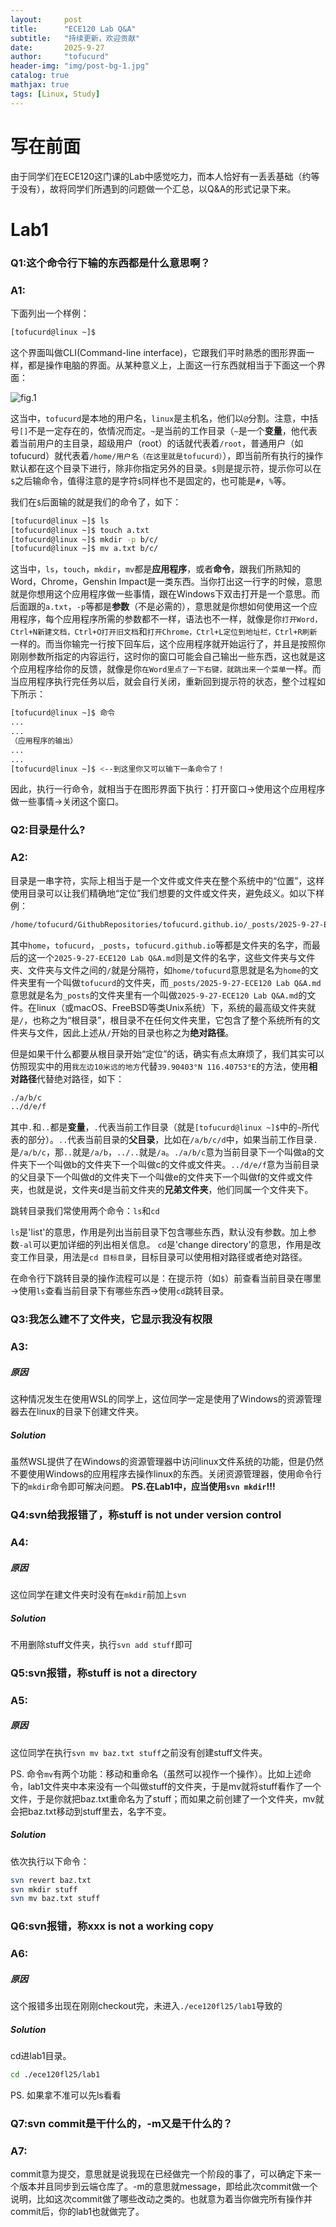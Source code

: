 ```yaml
---
layout:     post
title:      "ECE120 Lab Q&A"
subtitle:   "持续更新，欢迎贡献"
date:       2025-9-27
author:     "tofucurd"
header-img: "img/post-bg-1.jpg"
catalog: true
mathjax: true
tags: [Linux, Study]
---
```


# 写在前面

由于同学们在ECE120这门课的Lab中感觉吃力，而本人恰好有一丢丢基础（约等于没有），故将同学们所遇到的问题做一个汇总，以Q&A的形式记录下来。

# Lab1

### Q1:这个命令行下输的东西都是什么意思啊？
### A1:

下面列出一个样例：
```bash
[tofucurd@linux ~]$ 
```

这个界面叫做CLI(Command-line interface)，它跟我们平时熟悉的图形界面一样，都是操作电脑的界面。从某种意义上，上面这一行东西就相当于下面这一个界面：

![fig.1](https://tofucurd.github.io/img/post-2025-09-27.png "Markdown")

这当中，``tofucurd``是本地的用户名，``linux``是主机名，他们以``@``分割。注意，中括号``[]``不是一定存在的，依情况而定。``~``是当前的工作目录（``~``是一个**变量**，他代表着当前用户的主目录，超级用户（root）的话就代表着``/root``，普通用户（如tofucurd）就代表着``/home/用户名（在这里就是tofucurd）``），即当前所有执行的操作默认都在这个目录下进行，除非你指定另外的目录。``$``则是提示符，提示你可以在``$``之后输命令，值得注意的是字符``$``同样也不是固定的，也可能是``#``，``%``等。

我们在``$``后面输的就是我们的命令了，如下：
```bash
[tofucurd@linux ~]$ ls
[tofucurd@linux ~]$ touch a.txt
[tofucurd@linux ~]$ mkdir -p b/c/
[tofucurd@linux ~]$ mv a.txt b/c/
```
这当中，``ls``，``touch``，``mkdir``，``mv``都是**应用程序**，或者**命令**，跟我们所熟知的Word，Chrome，Genshin Impact是一类东西。当你打出这一行字的时候，意思就是你想用这个应用程序做一些事情，跟在Windows下双击打开是一个意思。而后面跟的``a.txt``，``-p``等都是**参数**（不是必需的），意思就是你想如何使用这一个应用程序，每个应用程序所需的参数都不一样，语法也不一样，就像是你``打开Word，Ctrl+N新建文档，Ctrl+O打开旧文档``和``打开Chrome，Ctrl+L定位到地址栏，Ctrl+R刷新``一样的。而当你输完一行按下回车后，这个应用程序就开始运行了，并且是按照你刚刚参数所指定的内容运行，这时你的窗口可能会自己输出一些东西，这也就是这个应用程序给你的反馈，就像是你``在Word里点了一下右键，就跳出来一个菜单``一样。而当应用程序执行完任务以后，就会自行关闭，重新回到提示符的状态，整个过程如下所示：

```bash
[tofucurd@linux ~]$ 命令
...
...
（应用程序的输出）
...
...
[tofucurd@linux ~]$ <--到这里你又可以输下一条命令了！
```

因此，执行一行命令，就相当于在图形界面下执行：打开窗口$\to$使用这个应用程序做一些事情$\to$关闭这个窗口。

### Q2:目录是什么?
### A2:

目录是一串字符，实际上相当于是一个文件或文件夹在整个系统中的“位置”，这样使用目录可以让我们精确地“定位”我们想要的文件或文件夹，避免歧义。如以下样例：
```bash
/home/tofucurd/GithubRepositories/tofucurd.github.io/_posts/2025-9-27-ECE120 Lab Q&A.md
```

其中``home``，``tofucurd``，``_posts``，``tofucurd.github.io``等都是文件夹的名字，而最后的这一个``2025-9-27-ECE120 Lab Q&A.md``则是文件的名字，这些文件夹与文件夹、文件夹与文件之间的``/``就是分隔符，如``home/tofucurd``意思就是名为``home``的文件夹里有一个叫做``tofucurd``的文件夹，而``_posts/2025-9-27-ECE120 Lab Q&A.md``意思就是名为``_posts``的文件夹里有一个叫做``2025-9-27-ECE120 Lab Q&A.md``的文件。在linux（或macOS、FreeBSD等类Unix系统）下，系统的最高级文件夹就是``/``，也称之为“根目录”，根目录不在任何文件夹里，它包含了整个系统所有的文件夹与文件，因此上述从``/``开始的目录也称之为**绝对路径**。

但是如果干什么都要从根目录开始“定位”的话，确实有点太麻烦了，我们其实可以仿照现实中的用``我左边10米远的地方``代替``39.90403°N 116.40753°E``的方法，使用**相对路径**代替绝对路径，如下：
```bash
./a/b/c
../d/e/f
```
其中``.``和``..``都是**变量**，``.``代表当前工作目录（就是``[tofucurd@linux ~]$``中的``~``所代表的部分）。``..``代表当前目录的**父目录**，比如在``/a/b/c/d``中，如果当前工作目录``.``是``/a/b/c``，那``..``就是``/a/b``，``../..``就是``/a``。``./a/b/c``意为当前目录下一个叫做a的文件夹下一个叫做b的文件夹下一个叫做c的文件或文件夹。``../d/e/f``意为当前目录的父目录下一个叫做d的文件夹下一个叫做e的文件夹下一个叫做f的文件或文件夹，也就是说，文件夹d是当前文件夹的**兄弟文件夹**，他们同属一个文件夹下。

跳转目录我们常使用两个命令：``ls``和``cd``

``ls``是'list'的意思，作用是列出当前目录下包含哪些东西，默认没有参数。加上参数``-al``可以更加详细的列出相关信息。
``cd``是'change directory'的意思，作用是改变工作目录，用法是``cd 目标目录``，目标目录可以使用相对路径或者绝对路径。

在命令行下跳转目录的操作流程可以是：在提示符（如``$``）前查看当前目录在哪里$\to$使用``ls``查看当前目录下有哪些东西$\to$使用``cd``跳转目录。

### Q3:我怎么建不了文件夹，它显示我没有权限
### A3:

##### 原因
这种情况发生在使用WSL的同学上，这位同学一定是使用了Windows的资源管理器去在linux的目录下创建文件夹。

##### Solution
虽然WSL提供了在Windows的资源管理器中访问linux文件系统的功能，但是仍然不要使用Windows的应用程序去操作linux的东西。关闭资源管理器，使用命令行下的``mkdir``命令即可解决问题。
**PS.在Lab1中，应当使用``svn mkdir``!!!**

### Q4:svn给我报错了，称stuff is not under version control
### A4:

##### 原因
这位同学在建文件夹时没有在``mkdir``前加上``svn ``

##### Solution
不用删除stuff文件夹，执行``svn add stuff``即可

### Q5:svn报错，称stuff is not a directory
### A5:

##### 原因
这位同学在执行``svn mv baz.txt stuff``之前没有创建stuff文件夹。

PS. 命令``mv``有两个功能：移动和重命名（虽然可以视作一个操作）。比如上述命令，lab1文件夹中本来没有一个叫做stuff的文件夹，于是mv就将stuff看作了一个文件，于是你就把baz.txt重命名为了stuff；而如果之前创建了一个文件夹，mv就会把baz.txt移动到stuff里去，名字不变。

##### Solution
依次执行以下命令：
```bash
svn revert baz.txt
svn mkdir stuff
svn mv baz.txt stuff
```

### Q6:svn报错，称xxx is not a working copy
### A6:

##### 原因
这个报错多出现在刚刚checkout完，未进入``./ece120fl25/lab1``导致的

##### Solution
cd进lab1目录。
```bash
cd ./ece120fl25/lab1
```
PS. 如果拿不准可以先ls看看

### Q7:svn commit是干什么的，-m又是干什么的？
### A7:

commit意为提交，意思就是说我现在已经做完一个阶段的事了，可以确定下来一个版本并且同步到云端仓库了。-m的意思就message，即给此次commit做一个说明，比如这次commit做了哪些改动之类的。也就意为着当你做完所有操作并commit后，你的lab1也就做完了。